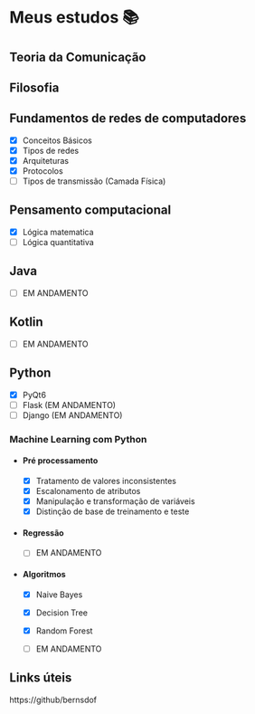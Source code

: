 # **Meus estudos 📚**

## Teoria da Comunicação

## Filosofia

## Fundamentos de redes de computadores
- [x] Conceitos Básicos
- [x] Tipos de redes
- [x] Arquiteturas
- [x] Protocolos
- [ ] Tipos de transmissão (Camada Física)

## Pensamento computacional
- [x] Lógica matematica
- [ ] Lógica quantitativa

## Java
  - [ ] EM ANDAMENTO

## Kotlin
  - [ ] EM ANDAMENTO

## Python
- [x] PyQt6
- [ ] Flask (EM ANDAMENTO)
- [ ] Django (EM ANDAMENTO)

### Machine Learning com Python
- #### Pré processamento
    - [x] Tratamento de valores inconsistentes
    - [x] Escalonamento de atributos
    - [x] Manipulação e transformação de variáveis
    - [x] Distinção de base de treinamento e teste

- #### Regressão
    - [ ] EM ANDAMENTO

- #### Algoritmos
    - [x] Naive Bayes
    - [x] Decision Tree
    - [x] Random Forest
    - [ ] EM ANDAMENTO


## Links úteis
https://github/bernsdof
